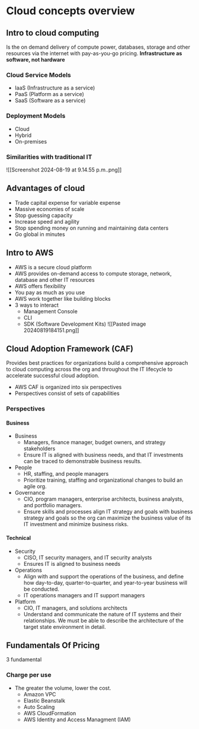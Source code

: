 # Cloud concepts overview
## Intro to cloud computing
Is the on demand delivery of compute power, databases, storage and other resources via the internet with pay-as-you-go pricing. **Infrastructure as software, not hardware**
### Cloud Service Models
- IaaS (Infrastructure as a service)
- PaaS (Platform as a service)
- SaaS (Software as a service)
### Deployment Models
- Cloud
- Hybrid
- On-premises
### Similarities with traditional IT
![[Screenshot 2024-08-19 at 9.14.55 p.m..png]]
## Advantages of cloud
- Trade capital expense for variable expense
- Massive economies of scale
- Stop guessing capacity
- Increase speed and agility
- Stop spending money on running and maintaining data centers
- Go global in minutes
## Intro to AWS
- AWS is a secure cloud platform
- AWS provides on-demand access to compute storage, network, database and other IT resources
- AWS offers flexibility
- You pay as much as you use
- AWS work together like building blocks
- 3 ways to interact
	- Management Console
	- CLI
	- SDK (Software Development Kits)
![[Pasted image 20240819184151.png]]

## Cloud Adoption Framework (CAF)
Provides best practices for organizations build a comprehensive approach to cloud computing across the org and throughout the IT lifecycle to accelerate successful cloud adoption.
- AWS CAF is organized into six perspectives
- Perspectives consist of sets of capabilities
### Perspectives
#### Business
- Business
	- Managers, finance manager, budget owners, and strategy stakeholders
	- Ensure IT is aligned with business needs, and that IT investments can be traced to demonstrable business results.
- People
	- HR, staffing, and people managers
	- Prioritize training, staffing and organizational changes to build an agile org.
- Governance
	- CIO, program managers, enterprise architects, business analysts, and portfolio managers.
	- Ensure skills and processes align IT strategy and goals with business strategy and goals so the org can maximize the business value of its IT investment and minimize business risks.
#### Technical
- Security
	- CISO, IT security managers, and IT security analysts
	- Ensures IT is aligned to business needs
- Operations
	- Align with and support the operations of the business, and define how day-to-day, quarter-to-quarter, and year-to-year business will be conducted.
	- IT operations managers and IT support managers
- Platform
	- CIO, IT managers, and solutions architects
	- Understand and communicate the nature of IT systems and their relationships. We must be able to describe the architecture of the target state environment in detail.

## Fundamentals Of Pricing
3 fundamental

### Charge per use
- The greater the volume, lower the cost.
	- Amazon VPC
	- Elastic Beanstalk
	- Auto Scaling
	- AWS CloudFormation
	- AWS Identity and Access Managment (IAM)